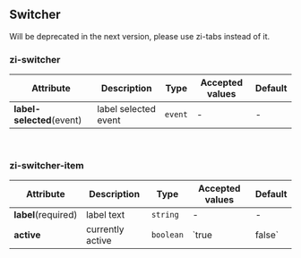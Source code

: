 ## Switcher

<zi-note type="error" label="DEPRECATION">Will be deprecated in the next version, please use <zi-code>zi-tabs</zi-code> instead of it.</zi-tag>

<ex-code name="ex-switcher-basic"></ex-code>

<ex-code name="ex-switcher-multiple"></ex-code>

<ex-footer edit-link="https://github.com/zeit-ui/vue/edit/master/docs/en-us/components/switcher.md">

<h3>zi-switcher</h3>

| Attribute | Description | Type | Accepted values | Default
| ---------- | ---------- | ---- |  -------------- | ------ |
| **label-selected**(event) | label selected event | `event` | - | - |

<br/>

<h3>zi-switcher-item</h3>

| Attribute | Description | Type | Accepted values | Default
| ---------- | ---------- | ---- |  -------------- | ------ |
| **label**(required) | label text | `string` | - | - |
| **active** | currently active | `boolean` | `true | false` | `false` |

</ex-footer>

